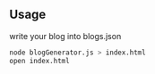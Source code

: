 ## Usage

write your blog into blogs.json
  ```sh
node blogGenerator.js > index.html
open index.html
```

